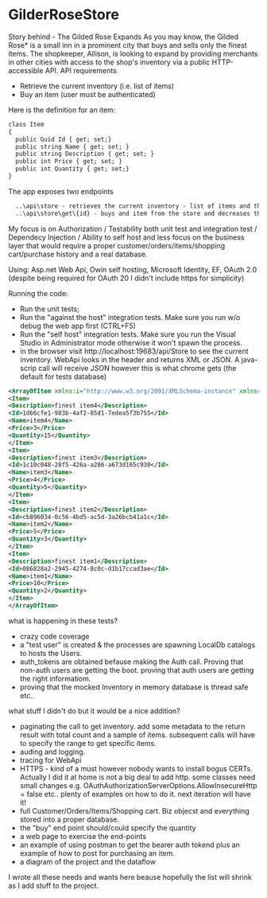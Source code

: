 # GilderRoseStore
Story behind - The Gilded Rose Expands
As you may know, the Gilded Rose* is a small inn in a prominent city that buys and sells only the finest items. The shopkeeper, Allison, is looking to expand by providing merchants in other cities with access to the shop's inventory via a public HTTP-accessible API.
API requirements
- Retrieve the current inventory (i.e. list of items)
- Buy an item (user must be authenticated)

Here is the definition for an item:
```xml
class Item
{
  public Guid Id { get; set;}
  public string Name { get; set; }
  public string Description { get; set; }
  public int Price { get; set; }
  public int Quantity { get; set;}
}
```
The app exposes two endpoints
```xml
  ..\api\store - retrieves the current inventory - list of items and the quantity
  ..\api\store\get\{id} - buys and item from the store and decreases the current stock. Id represents the Guid Id of the desired item.
```

My focus is on Authorization / Testability both unit test and integration test / Dependecy Injection / Ability to self host
and less focus on the business layer that would require a proper customer/orders/items/shopping cart/purchase history and a real database.

Using: Asp.net Web Api, Owin self hosting, Microsoft Identity, EF, OAuth 2.0 (despite being required for OAuth 20 I didn't include https for simplicity)

Running the code:
-  Run the unit tests;
-  Run the "against the host" integration tests. Make sure you run w/o debug the web app first (CTRL+F5)
-  Run the "self host" integration tests. Make sure you run the Visual Studio in Administrator mode otherwise it won't spawn the process.
- in the browser visit http://localhost:19683/api/Store to see the current inventory. WebApi looks in the header and returns XML or JSON. A java-scrip call will receive JSON however this is what chrome gets (the default for tests database)
```xml
<ArrayOfItem xmlns:i="http://www.w3.org/2001/XMLSchema-instance" xmlns="http://schemas.datacontract.org/2004/07/GilderRoseStore.Models">
<Item>
<Description>finest item4</Description>
<Id>1d66cfe1-983b-4af2-85d1-7edea5f3b755</Id>
<Name>item4</Name>
<Price>3</Price>
<Quantity>15</Quantity>
</Item>
<Item>
<Description>finest item3</Description>
<Id>1c10c048-28f5-426a-a286-a673d165c930</Id>
<Name>item3</Name>
<Price>4</Price>
<Quantity>5</Quantity>
</Item>
<Item>
<Description>finest item2</Description>
<Id>cb896034-0c56-4bd5-ac5d-3a26bcb41a1c</Id>
<Name>item2</Name>
<Price>5</Price>
<Quantity>3</Quantity>
</Item>
<Item>
<Description>finest item1</Description>
<Id>086828a2-2945-4274-8c0c-d1b17ccad3ae</Id>
<Name>item1</Name>
<Price>10</Price>
<Quantity>2</Quantity>
</Item>
</ArrayOfItem>
```
what is happening in these tests? 
 - crazy code coverage
 - a "test user" is created & the processes are spawning LocalDb catalogs to hosts the Users.
 - auth_tokens are obtained befause making the Auth call. Proving that non-auth users are getting the boot. proving that auth users are getting the right informatiom.
 - proving that the mocked Inventory in memory database is thread safe etc..

what stuff I didn't do but it would be a nice addition?
  - paginating the call to get inventory. add some metadata to the return result with total count and a sample of items. subsequent calls will have to specify the range to get specific items.
  - auding and logging.
  - tracing for WebApi
  - HTTPS - kind of a must however nobody wants to install bogus CERTs. Actually I did it at home is not a big deal to add http. some classes need small changes e.g.  OAuthAuthorizationServerOptions.AllowInsecureHttp = false etc.. plenty of examples on how to do it. next iteration will have it!
  - full Customer/Orders/Items/Shopping cart. Biz objecst and everything stored into a proper database.
  - the "buy" end point should/could specify the quantity
  - a web page to exercise the end-points
  - an example of using postman to get the bearer auth tokend plus an example of how to post for purchasing an item.
  - a diagram of the project and the dataflow
  
I wrote all these needs and wants here beause hopefully the list will shrink as I add stuff to the project.

 
